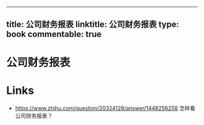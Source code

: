 
---
title: 公司财务报表
linktitle: 公司财务报表
type: book
commentable: true
---

# 公司财务报表

# Links

- https://www.zhihu.com/question/20324128/answer/1448256258 怎样看公司财务报表？

    